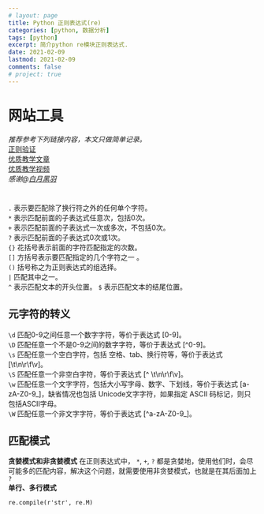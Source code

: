 ```yaml
---
# layout: page
title: Python 正则表达式(re)
categories: [python, 数据分析]
tags: [python]
excerpt: 简介python re模块正则表达式.
date: 2021-02-09
lastmod: 2021-02-09
comments: false
# project: true
---
```



# 网站工具
*推荐参考下列链接内容，本文只做简单记录。*  
[正则验证](https://regex101.com/)  
[优质教学文章](http://www.python3.vip/tut/py/extra/regex/)  
[优质教学视频](https://www.bilibili.com/video/BV1q4411y7Zh)  
*感谢@[白月黑羽](http://www.python3.vip/)*

# 
`.` 表示要匹配除了换行符之外的任何单个字符。  
`*` 表示匹配前面的子表达式任意次，包括0次。  
`+` 表示匹配前面的子表达式一次或多次，不包括0次。  
`?` 表示匹配前面的子表达式0次或1次。  
`{}` 花括号表示前面的字符匹配指定的次数。  
`[]` 方括号表示要匹配指定的几个字符之一 。  
`()` 括号称之为正则表达式的组选择。  
`|` 匹配其中之一。  
`^` 表示匹配文本的开头位置。
`$` 表示匹配文本的结尾位置。
## 元字符的转义
`\d` 匹配0-9之间任意一个数字字符，等价于表达式 [0-9]。  
`\D` 匹配任意一个不是0-9之间的数字字符，等价于表达式 [^0-9]。  
`\s` 匹配任意一个空白字符，包括 空格、tab、换行符等，等价于表达式 [\t\n\r\f\v]。  
`\S` 匹配任意一个非空白字符，等价于表达式 [^ \t\n\r\f\v]。  
`\w` 匹配任意一个文字字符，包括大小写字母、数字、下划线，等价于表达式 [a-zA-Z0-9_]，缺省情况也包括 Unicode文字字符，如果指定 ASCII 码标记，则只包括ASCII字母。   
`\W` 匹配任意一个非文字字符，等价于表达式 [^a-zA-Z0-9_]。  

## 匹配模式
**贪婪模式和非贪婪模式**
在正则表达式中， `*`, `+`, `?` 都是贪婪地，使用他们时，会尽可能多的匹配内容，解决这个问题，就需要使用非贪婪模式，也就是在其后面加上 `?`   
**单行、多行模式**
```
re.compile(r'str', re.M)
```
